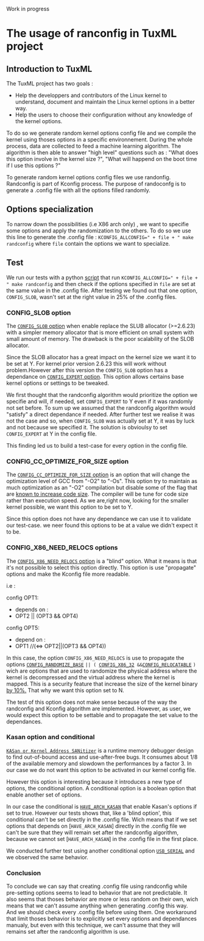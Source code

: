 Work in progress

# The usage of ranconfig in TuxML project

## Introduction to TuxML

The TuxML project has two goals :

* Help the developpers and contributors of the Linux kernel to understand, document and maintain the Linux kernel options in a better way.
* Help the users to choose their configuration without any knowledge of the kernel options.

To do so we generate random kernel options config file and we compile the kernel using thoses options in a specific environnement. During the whole process, data are collected to feed a machine learning algorithm. The algorithm is then able to answer "high level" questions such as : "What does this option involve in the kernel size ?", "What will happend on the boot time if I use this options ?"

To generate random kernel options config files we use randonfig. Randconfig is part of Kconfig process. The purpose of randoconfg is to generate a .config file with all the options filled randomly.

## Options specialization

To narrow down the possibilities (i.e X86 arch only) , we want to specifie some options and apply the randomization to the others. To do so we use this line to generate the .config file :     `KCONFIG_ALLCONFIG=" + file + " make randconfig` where `file` contain the options we want to specialize.

## Test

We run our tests with a python [script](https://github.com/TuxML/ProjetIrma/blob/dev/special-config/kconfig_checker.py) that run `KCONFIG_ALLCONFIG=" + file + " make randconfig` and then check if the options specified in `file` are set at the same value in the .config file. After testing we found out that one option, `CONFIG_SLOB`, wasn't set at the right value in 25% of the .config files.

### CONFIG_SLOB option

The [`CONFIG_SLOB` option](https://cateee.net/lkddb/web-lkddb/SLOB.html) when enable replace the SLUB allocator (>=2.6.23) with a simpler memory allocator that is more efficient on small system with small amount of memory. The drawback is the poor scalability of the SLOB allocator.

Since the SLOB allocator has a great impact on the kernel size we want it to be set at Y. For kernel prior version 2.6.23 this will work without problem.However after this version the `CONFIG_SLOB` option has a dependance on [`CONFIG_EXPERT` option](https://cateee.net/lkddb/web-lkddb/EXPERT.html).
This option allows certains base kernel options or settings to be tweaked.

We first thought that the randconfig algorithm would prioritize the option we specifie and will, if needed, set `CONFIG_EXPERT` to Y even if it was randomly not set before. To sum up we assumed that the randconfig algorithm would "satisfy" a direct dependance if needed. After further test we realise it was not the case and so, when `CONFIG_SLOB` was actually set at Y, it was by luck and not because we specified it. The solution is obvioulsy to set `CONFIG_EXPERT` at Y in the config file.

This finding led us to build a test-case for every option in the config file.

### CONFIG_CC_OPTIMIZE_FOR_SIZE option
The [`CONFIG_CC_OPTIMIZE_FOR_SIZE` option](https://gcc.gnu.org/onlinedocs/gcc/Optimize-Options.html) is an option that will change the optimization level of GCC from "-O2" to "-Os". This option try to maintain as much optimization as an "-O2" compilation but disable some of the flag that are [known to increase code size](https://gcc.gnu.org/onlinedocs/gcc/Optimize-Options.html). The compiler will be tune for code size rather than execution speed. As we are,right now, looking for the smaller kernel possible, we want this option to be set to Y.

Since this option does not have any dependance we can use it to validate our test-case. we neer found this options to be at a value we didn't expect it to be.

### CONFIG_X86_NEED_RELOCS options
The [`CONFIG_X86_NEED_RELOCS` option](https://cateee.net/lkddb/web-lkddb/X86_NEED_RELOCS.html) is a "blind" option. What it means is that it's not possible to select this option directly. This option is use "propagate" options and make the Kconfig file more readable. 

i.e : 

config OPT1:
* depends on :
* OPT2 || (OPT3 && OPT4)

config OPT5:
* depend on :
* OPT1   //(<=> OPT2||(OPT3 && OPT4))

In this case, the option `CONFIG_X86_NEED_RELOCS` is use to propagate the options [`CONFIG_RANDOMIZE_BASE`](https://cateee.net/lkddb/web-lkddb/RANDOMIZE_BASE.html) `|| ( `[`CONFIG_X86_32`](https://cateee.net/lkddb/web-lkddb/X86_32.html)` &&`[`CONFIG_RELOCATABLE`](https://cateee.net/lkddb/web-lkddb/RELOCATABLE.html) `)`
wich are options that are used to randomize the physical address where the kernel is decompressed and the virtual address where the kernel is mapped. This is a security feature that increase the size of the kernel binary [by 10%.](https://github.com/torvalds/linux/blob/master/arch/x86/Kconfig) That why we want this option set to N.

The test of this option does not make sense because of the way the randconfig and Kconfig algorithm are implemented. However, as user, we would expect this option to be settable and to propagate the set value to the dependances.

###  Kasan option and conditional
[`KASan or Kernel Address SANitizer`](https://cateee.net/lkddb/web-lkddb/KASAN.html) is a runtime memory debugger design to find out-of-bound access and use-after-free bugs. It consumes about 1/8 of the available memory and slowdown the performances by a factor 3. In our case we do not want this option to be activated in our kernel config file.

However this option is interesting because it introduces a new type of options, the conditional option. A conditional option is a boolean option that enable another set of options.

In our case the conditional is [`HAVE_ARCH_KASAN`](https://cateee.net/lkddb/web-lkddb/HAVE_ARCH_KASAN.html) that enable Kasan's options if set to true. However our tests shows that, like a 'blind option', this conditional can't be set directly in the .config file. Wich means that if we set options that depends on [`HAVE_ARCH_KASAN`] directly in the .config file we can't be sure that they will remain set after the randconfig algorithm, because we cannot set [`HAVE_ARCH_KASAN`] in the .config file in the first place.

We conducted further test using another conditional option [`USB_SERIAL`](https://github.com/torvalds/linux/blob/v4.20/drivers/usb/serial/Kconfig) and we observed the same behavior. 

### Conclusion

To conclude we can say that creating .config file using randconfig while pre-setting options seems to lead to behavior that are not predictable. It also seems that thoses behavior are more or less random on their own, wich means that we can't assume anything when generating .config this way. And we should check every .config file before using them. One workaround that limit thoses behavior is to explicitly set every options and dependances manualy, but even with this technique, we can't assume that they will remains set after the randconfig algorithm is use.